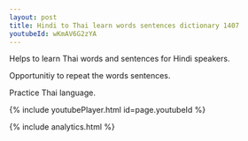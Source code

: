 ```yaml
---
layout: post
title: Hindi to Thai learn words sentences dictionary 1407 
youtubeId: wKmAV6G2zYA
---
```

 
 
Helps to learn Thai words and sentences for Hindi speakers.

Opportunitiy to repeat the words sentences. 

Practice Thai language. 
 
{% include youtubePlayer.html id=page.youtubeId %}
 
 
{% include analytics.html %}